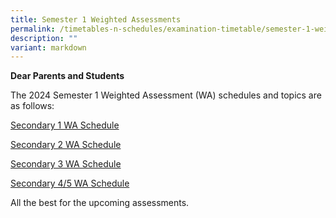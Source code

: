 ```yaml
---
title: Semester 1 Weighted Assessments
permalink: /timetables-n-schedules/examination-timetable/semester-1-weighted-assessments/
description: ""
variant: markdown
---
```

<p><strong>Dear Parents and Students</strong></p>
<p>The 2024 Semester 1 Weighted Assessment  (WA) schedules and topics are as follows:</p>
<p>
</p>
<p><a href="https://drive.google.com/file/d/121RVNB_CkNUObW_NkT_uLeB143BEcY-G/view?usp=sharing">Secondary 1 WA Schedule</a></p>
<p></p>

<p><a href="https://drive.google.com/file/d/1e148wR7eFBClvniHu-vOekoGRYvtqO98/view?usp=sharing">Secondary 2 WA Schedule</a></p>
<p></p>

<p><a href="https://drive.google.com/file/d/1Zr-0yCYfiaU0SGaqQkitKXRSBNqsmZCh/view?usp=sharing">Secondary 3 WA Schedule</a></p>
<p></p>

<p><a href="https://drive.google.com/file/d/1r-TMklX1mMOqfrlHeHgPO7312X9yK0sN/view?usp=sharing">Secondary 4/5 WA Schedule</a></p>
<p></p>

<p>All the best for the upcoming assessments.</p>